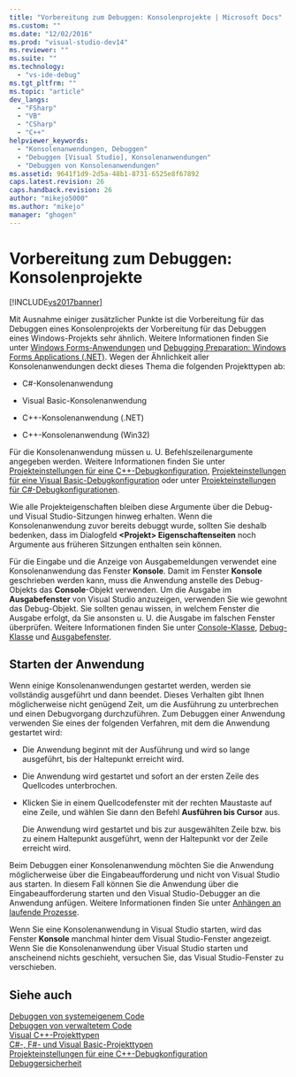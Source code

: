 ```yaml
---
title: "Vorbereitung zum Debuggen: Konsolenprojekte | Microsoft Docs"
ms.custom: ""
ms.date: "12/02/2016"
ms.prod: "visual-studio-dev14"
ms.reviewer: ""
ms.suite: ""
ms.technology: 
  - "vs-ide-debug"
ms.tgt_pltfrm: ""
ms.topic: "article"
dev_langs: 
  - "FSharp"
  - "VB"
  - "CSharp"
  - "C++"
helpviewer_keywords: 
  - "Konsolenanwendungen, Debuggen"
  - "Debuggen [Visual Studio], Konsolenanwendungen"
  - "Debuggen von Konsolenanwendungen"
ms.assetid: 9641f1d9-2d5a-48b1-8731-6525e8f67892
caps.latest.revision: 26
caps.handback.revision: 26
author: "mikejo5000"
ms.author: "mikejo"
manager: "ghogen"
---
```

# Vorbereitung zum Debuggen: Konsolenprojekte
[!INCLUDE[vs2017banner](../code-quality/includes/vs2017banner.md)]

Mit Ausnahme einiger zusätzlicher Punkte ist die Vorbereitung für das Debuggen eines Konsolenprojekts der Vorbereitung für das Debuggen eines Windows\-Projekts sehr ähnlich.  Weitere Informationen finden Sie unter [Windows Forms\-Anwendungen](../debugger/debugging-preparation-windows-forms-applications.md) und [Debugging Preparation: Windows Forms Applications \(.NET\)](http://msdn.microsoft.com/de-de/a8bc54de-41a3-464d-9a12-db9bdcbc1ad5).  Wegen der Ähnlichkeit aller Konsolenanwendungen deckt dieses Thema die folgenden Projekttypen ab:  
  
-   C\#\-Konsolenanwendung  
  
-   Visual Basic\-Konsolenanwendung  
  
-   C\+\+\-Konsolenanwendung \(.NET\)  
  
-   C\+\+\-Konsolenanwendung \(Win32\)  
  
 Für die Konsolenanwendung müssen u. U. Befehlszeilenargumente angegeben werden.  Weitere Informationen finden Sie unter [Projekteinstellungen für eine C\+\+\-Debugkonfiguration](../debugger/project-settings-for-a-cpp-debug-configuration.md), [Projekteinstellungen für eine Visual Basic\-Debugkonfiguration](../debugger/project-settings-for-a-visual-basic-debug-configuration.md) oder unter [Projekteinstellungen für C\#\-Debugkonfigurationen](../debugger/project-settings-for-csharp-debug-configurations.md).  
  
 Wie alle Projekteigenschaften bleiben diese Argumente über die Debug\- und Visual Studio\-Sitzungen hinweg erhalten.  Wenn die Konsolenanwendung zuvor bereits debuggt wurde, sollten Sie deshalb bedenken, dass im Dialogfeld **\<Projekt\> Eigenschaftenseiten** noch Argumente aus früheren Sitzungen enthalten sein können.  
  
 Für die Eingabe und die Anzeige von Ausgabemeldungen verwendet eine Konsolenanwendung das Fenster **Konsole**.  Damit im Fenster **Konsole** geschrieben werden kann, muss die Anwendung anstelle des Debug\-Objekts das **Console**\-Objekt verwenden.  Um die Ausgabe im **Ausgabefenster** von Visual Studio anzuzeigen, verwenden Sie wie gewohnt das Debug\-Objekt.  Sie sollten genau wissen, in welchem Fenster die Ausgabe erfolgt, da Sie ansonsten u. U. die Ausgabe im falschen Fenster überprüfen.  Weitere Informationen finden Sie unter [Console\-Klasse](https://msdn.microsoft.com/en-us/library/system.console.aspx), [Debug\-Klasse](https://msdn.microsoft.com/en-us/library/system.diagnostics.debug.aspx) und [Ausgabefenster](../ide/reference/output-window.md).  
  
## Starten der Anwendung  
 Wenn einige Konsolenanwendungen gestartet werden, werden sie vollständig ausgeführt und dann beendet.  Dieses Verhalten gibt Ihnen möglicherweise nicht genügend Zeit, um die Ausführung zu unterbrechen und einen Debugvorgang durchzuführen.  Zum Debuggen einer Anwendung verwenden Sie eines der folgenden Verfahren, mit dem die Anwendung gestartet wird:  
  
-   Die Anwendung beginnt mit der Ausführung und wird so lange ausgeführt, bis der Haltepunkt erreicht wird.  
  
-   Die Anwendung wird gestartet und sofort an der ersten Zeile des Quellcodes unterbrochen.  
  
-   Klicken Sie in einem Quellcodefenster mit der rechten Maustaste auf eine Zeile, und wählen Sie dann den Befehl **Ausführen bis Cursor** aus.  
  
     Die Anwendung wird gestartet und bis zur ausgewählten Zeile bzw. bis zu einem Haltepunkt ausgeführt, wenn der Haltepunkt vor der Zeile erreicht wird.  
  
 Beim Debuggen einer Konsolenanwendung möchten Sie die Anwendung möglicherweise über die Eingabeaufforderung und nicht von Visual Studio aus starten.  In diesem Fall können Sie die Anwendung über die Eingabeaufforderung starten und den Visual Studio\-Debugger an die Anwendung anfügen.  Weitere Informationen finden Sie unter [Anhängen an laufende Prozesse](../debugger/attach-to-running-processes-with-the-visual-studio-debugger.md).  
  
 Wenn Sie eine Konsolenanwendung in Visual Studio starten, wird das Fenster **Konsole** manchmal hinter dem Visual Studio\-Fenster angezeigt.  Wenn Sie die Konsolenanwendung über Visual Studio starten und anscheinend nichts geschieht, versuchen Sie, das Visual Studio\-Fenster zu verschieben.  
  
## Siehe auch  
 [Debuggen von systemeigenem Code](../debugger/debugging-native-code.md)   
 [Debuggen von verwaltetem Code](../debugger/debugging-managed-code.md)   
 [Visual C\+\+\-Projekttypen](../debugger/debugging-preparation-visual-cpp-project-types.md)   
 [C\#\-, F\#\- und Visual Basic\-Projekttypen](../debugger/debugging-preparation-csharp-f-hash-and-visual-basic-project-types.md)   
 [Projekteinstellungen für eine C\+\+\-Debugkonfiguration](../debugger/project-settings-for-a-cpp-debug-configuration.md)   
 [Debuggersicherheit](../debugger/debugger-security.md)